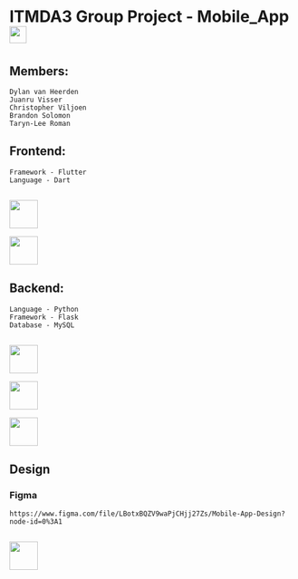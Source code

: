 # ITMDA3 Group Project - Mobile_App <img src="https://media.giphy.com/media/iY8CRBdQXODJSCERIr/giphy.gif" width="30">&nbsp;

## Members: 
```
Dylan van Heerden
Juanru Visser
Christopher Viljoen
Brandon Solomon
Taryn-Lee Roman
```
## Frontend:
```
Framework - Flutter
Language - Dart
```
<code> <img height="50" src="https://www.vectorlogo.zone/logos/flutterio/flutterio-ar21.svg"> </code>
<code> <img height="50" src="https://www.vectorlogo.zone/logos/dartlang/dartlang-ar21.svg"> </code>

## Backend:
```
Language - Python
Framework - Flask
Database - MySQL
```
<code> <img height="50" src="https://www.vectorlogo.zone/logos/python/python-ar21.svg"> </code>
<code> <img height="50" src="https://www.vectorlogo.zone/logos/pocoo_flask/pocoo_flask-ar21.svg"> </code>
<code> <img height="50" src="https://www.vectorlogo.zone/logos/mysql/mysql-ar21.svg"> </code>

## Design
### Figma 
```
https://www.figma.com/file/LBotxBQZV9waPjCHjj27Zs/Mobile-App-Design?node-id=0%3A1
```
<code> <img height="50" src="https://www.vectorlogo.zone/logos/figma/figma-ar21.svg"> </code>


